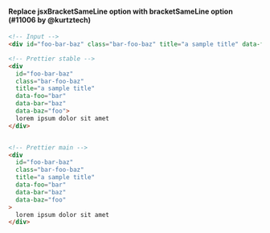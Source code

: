 #### Replace jsxBracketSameLine option with bracketSameLine option (#11006 by @kurtztech)

<!-- deprecate the jsxBracketSameLine option in favour of a bracketSameLine option that will work for HTML, Angular, Vue, JSX -->

<!-- prettier-ignore -->
```html
<!-- Input -->
<div id="foo-bar-baz" class="bar-foo-baz" title="a sample title" data-foo="bar" data-bar="baz" data-baz="foo">lorem ipsum dolor sit amet</div>

<!-- Prettier stable -->
<div
  id="foo-bar-baz"
  class="bar-foo-baz"
  title="a sample title"
  data-foo="bar"
  data-bar="baz"
  data-baz="foo">
  lorem ipsum dolor sit amet
</div>


<!-- Prettier main -->
<div
  id="foo-bar-baz"
  class="bar-foo-baz"
  title="a sample title"
  data-foo="bar"
  data-bar="baz"
  data-baz="foo"
>
  lorem ipsum dolor sit amet
</div>
```

